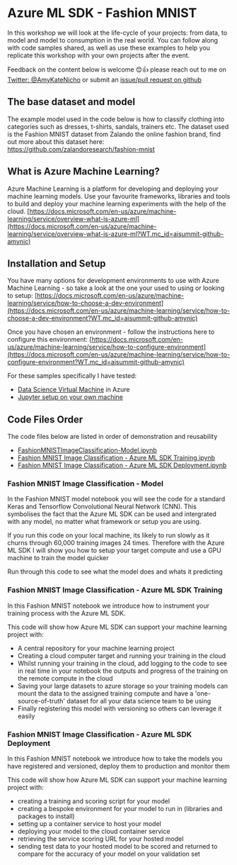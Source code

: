 # Azure ML SDK - Fashion MNIST

In this workshop we will look at the life-cycle of your projects: from data, to model and model to consumption in the real world. You can follow along with code samples shared, as well as use these examples to help you replicate this workshop with your own projects after the event. 

Feedback on the content below is welcome 😊👍 please reach out to me on [Twitter: @AmyKateNicho](https://twitter.com/AmyKateNicho) or submit an [issue/pull request on github](https://github.com/amynic/azureml-sdk-fashion/)

## The base dataset and model

The example model used in the code below is how to classify clothing into categories such as dresses, t-shirts, sandals, trainers etc. The dataset used is the Fashion MNIST dataset from Zalando the online fashion brand, find out more about this dataset here: https://github.com/zalandoresearch/fashion-mnist 

## What is Azure Machine Learning?
Azure Machine Learning is a platform for developing and deploying your machine learning models. Use your favourite frameworks, libraries and tools to build and deploy your machine learning experiments with the help of the cloud.  [https://docs.microsoft.com/en-us/azure/machine-learning/service/overview-what-is-azure-ml](https://docs.microsoft.com/en-us/azure/machine-learning/service/overview-what-is-azure-ml?WT.mc_id=aisummit-github-amynic)


## Installation and Setup
You have many options for development environments to use with Azure Machine Learning - so take a look at the one your used to using or looking to setup: [https://docs.microsoft.com/en-us/azure/machine-learning/service/how-to-choose-a-dev-environment](https://docs.microsoft.com/en-us/azure/machine-learning/service/how-to-choose-a-dev-environment?WT.mc_id=aisummit-github-amynic)

Once you have chosen an environment - follow the instructions here to configure this environment: [https://docs.microsoft.com/en-us/azure/machine-learning/service/how-to-configure-environment](https://docs.microsoft.com/en-us/azure/machine-learning/service/how-to-configure-environment?WT.mc_id=aisummit-github-amynic)

For these samples specifically I have tested:
* [Data Science Virtual Machine](https://docs.microsoft.com/en-us/azure/machine-learning/service/how-to-configure-environment#azure-notebooks-and-data-science-virtual-machine?WT.mc_id=aisummit-github-amynic) in Azure 
* [Jupyter setup on your own machine](https://docs.microsoft.com/en-us/azure/machine-learning/service/how-to-configure-environment#azure-notebooks-and-data-science-virtual-machine?WT.mc_id=aisummit-github-amynic)


## Code Files Order

The code files below are listed in order of demonstration and reusability
* [FashionMNISTImageClassification-Model.ipynb](https://github.com/amynic/azureml-sdk-fashion/blob/master/FashionMNISTImageClassification-model.ipynb)
* [Fashion MNIST Image Classification - Azure ML SDK Training.ipynb](https://github.com/amynic/azureml-sdk-fashion/blob/master/Fashion%20MNIST%20Image%20Classification%20-%20Azure%20ML%20SDK%20Training.ipynb)
* [Fashion MNIST Image Classification - Azure ML SDK Deployment.ipynb](https://github.com/amynic/azureml-sdk-fashion/blob/master/Fashion%20MNIST%20Image%20Classification%20-%20Azure%20ML%20SDK%20Deployment.ipynb)


### Fashion MNIST Image Classification - Model
In the Fashion MNIST model notebook you will see the code for a standard Keras and Tensorflow Convolutional Neural Network (CNN). This symbolises the fact that the Azure ML SDK can be used and intergrated with any model, no matter what framework or setup you are using.

If you run this code on your local machine, its likely to run slowly as it churns through 60,000 training images 24 times. Therefore with the Azure ML SDK I will show you how to setup your target compute and use a GPU machine to train the model quicker

Run through this code to see what the model does and whats it predicting

### Fashion MNIST Image Classification - Azure ML SDK Training

In this Fashion MNIST notebook we introduce how to instrument your training process with the Azure ML SDK. 

This code will show how Azure ML SDK can support your machine learning project with:
* A central repository for your machine learning project
* Creating a cloud computer target and running your training in the cloud
* Whilst running your training in the cloud, add logging to the code to see in real time in your notebook the outputs and progress of the training on the remote compute in the cloud
* Saving your large datasets to azure storage so your training models can mount the data to the assigned training compute and have a 'one-source-of-truth' dataset for all your data science team to be using
* Finally registering this model with versioning so others can leverage it easily

### Fashion MNIST Image Classification - Azure ML SDK Deployment

In this Fashion MNIST notebook we introduce how to take the models you have registered and versioned, deploy them to production and monitor them 

This code will show how Azure ML SDK can support your machine learning project with:
* creating a training and scoring script for your model
* creating a bespoke environment for your model to run in (libraries and packages to install)
* setting up a container service to host your model
* deploying your model to the cloud container service
* retrieving the service scoring URL for your hosted model
* sending test data to your hosted model to be scored and returned to compare for the accuracy of your model on your validation set
